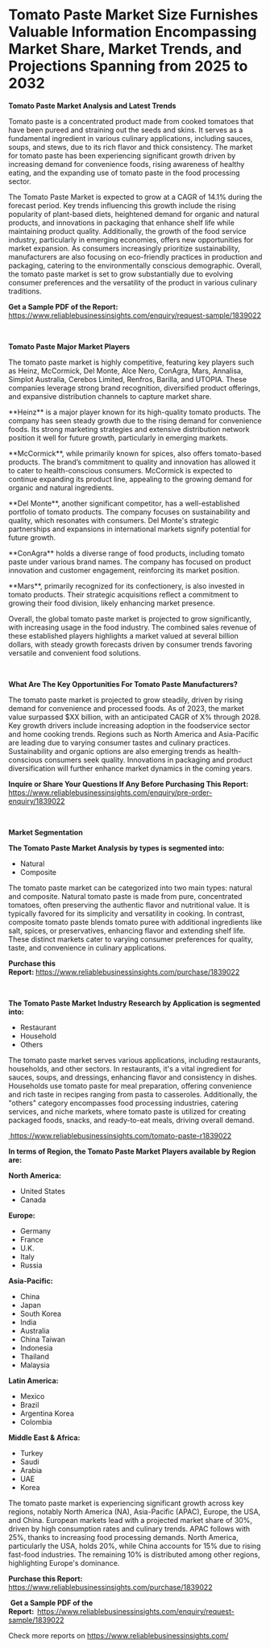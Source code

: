<p><h1>Tomato Paste Market Size Furnishes Valuable Information Encompassing Market Share, Market Trends, and Projections Spanning from 2025 to 2032</h1></p><p><strong>Tomato Paste Market Analysis and Latest Trends</strong></p>
<p><p>Tomato paste is a concentrated product made from cooked tomatoes that have been pureed and straining out the seeds and skins. It serves as a fundamental ingredient in various culinary applications, including sauces, soups, and stews, due to its rich flavor and thick consistency. The market for tomato paste has been experiencing significant growth driven by increasing demand for convenience foods, rising awareness of healthy eating, and the expanding use of tomato paste in the food processing sector.</p><p>The Tomato Paste Market is expected to grow at a CAGR of 14.1% during the forecast period. Key trends influencing this growth include the rising popularity of plant-based diets, heightened demand for organic and natural products, and innovations in packaging that enhance shelf life while maintaining product quality. Additionally, the growth of the food service industry, particularly in emerging economies, offers new opportunities for market expansion. As consumers increasingly prioritize sustainability, manufacturers are also focusing on eco-friendly practices in production and packaging, catering to the environmentally conscious demographic. Overall, the tomato paste market is set to grow substantially due to evolving consumer preferences and the versatility of the product in various culinary traditions.</p></p>
<p><strong>Get a Sample PDF of the Report:&nbsp;</strong> <a href="https://www.reliablebusinessinsights.com/enquiry/request-sample/1839022?utm_campaign=3259&utm_medium=2&utm_source=Github&utm_content=ia&utm_term=07042025&utm_id=tomato-paste">https://www.reliablebusinessinsights.com/enquiry/request-sample/1839022</a></p>
<p>&nbsp;</p>
<p><strong>Tomato Paste Major Market Players</strong></p>
<p><p>The tomato paste market is highly competitive, featuring key players such as Heinz, McCormick, Del Monte, Alce Nero, ConAgra, Mars, Annalisa, Simplot Australia, Cerebos Limited, Renfros, Barilla, and UTOPIA. These companies leverage strong brand recognition, diversified product offerings, and expansive distribution channels to capture market share.</p><p>**Heinz** is a major player known for its high-quality tomato products. The company has seen steady growth due to the rising demand for convenience foods. Its strong marketing strategies and extensive distribution network position it well for future growth, particularly in emerging markets.</p><p>**McCormick**, while primarily known for spices, also offers tomato-based products. The brand’s commitment to quality and innovation has allowed it to cater to health-conscious consumers. McCormick is expected to continue expanding its product line, appealing to the growing demand for organic and natural ingredients.</p><p>**Del Monte**, another significant competitor, has a well-established portfolio of tomato products. The company focuses on sustainability and quality, which resonates with consumers. Del Monte's strategic partnerships and expansions in international markets signify potential for future growth.</p><p>**ConAgra** holds a diverse range of food products, including tomato paste under various brand names. The company has focused on product innovation and customer engagement, reinforcing its market position.</p><p>**Mars**, primarily recognized for its confectionery, is also invested in tomato products. Their strategic acquisitions reflect a commitment to growing their food division, likely enhancing market presence.</p><p>Overall, the global tomato paste market is projected to grow significantly, with increasing usage in the food industry. The combined sales revenue of these established players highlights a market valued at several billion dollars, with steady growth forecasts driven by consumer trends favoring versatile and convenient food solutions.</p></p>
<p>&nbsp;</p>
<p><strong>What Are The Key Opportunities For Tomato Paste Manufacturers?</strong></p>
<p><p>The tomato paste market is projected to grow steadily, driven by rising demand for convenience and processed foods. As of 2023, the market value surpassed $XX billion, with an anticipated CAGR of X% through 2028. Key growth drivers include increasing adoption in the foodservice sector and home cooking trends. Regions such as North America and Asia-Pacific are leading due to varying consumer tastes and culinary practices. Sustainability and organic options are also emerging trends as health-conscious consumers seek quality. Innovations in packaging and product diversification will further enhance market dynamics in the coming years.</p></p>
<p><strong>Inquire or Share Your Questions If Any Before Purchasing This Report:</strong> <a href="https://www.reliablebusinessinsights.com/enquiry/pre-order-enquiry/1839022?utm_campaign=3259&utm_medium=2&utm_source=Github&utm_content=ia&utm_term=07042025&utm_id=tomato-paste">https://www.reliablebusinessinsights.com/enquiry/pre-order-enquiry/1839022</a></p>
<p>&nbsp;</p>
<p><strong>Market Segmentation</strong></p>
<p><strong>The Tomato Paste Market Analysis by types is segmented into:</strong></p>
<p><ul><li>Natural</li><li>Composite</li></ul></p>
<p><p>The tomato paste market can be categorized into two main types: natural and composite. Natural tomato paste is made from pure, concentrated tomatoes, often preserving the authentic flavor and nutritional value. It is typically favored for its simplicity and versatility in cooking. In contrast, composite tomato paste blends tomato puree with additional ingredients like salt, spices, or preservatives, enhancing flavor and extending shelf life. These distinct markets cater to varying consumer preferences for quality, taste, and convenience in culinary applications.</p></p>
<p><strong>Purchase this Report:&nbsp;</strong><a href="https://www.reliablebusinessinsights.com/purchase/1839022?utm_campaign=3259&utm_medium=2&utm_source=Github&utm_content=ia&utm_term=07042025&utm_id=tomato-paste">https://www.reliablebusinessinsights.com/purchase/1839022</a></p>
<p>&nbsp;</p>
<p><strong>The Tomato Paste Market Industry Research by Application is segmented into:</strong></p>
<p><ul><li>Restaurant</li><li>Household</li><li>Others</li></ul></p>
<p><p>The tomato paste market serves various applications, including restaurants, households, and other sectors. In restaurants, it's a vital ingredient for sauces, soups, and dressings, enhancing flavor and consistency in dishes. Households use tomato paste for meal preparation, offering convenience and rich taste in recipes ranging from pasta to casseroles. Additionally, the "others" category encompasses food processing industries, catering services, and niche markets, where tomato paste is utilized for creating packaged foods, snacks, and ready-to-eat meals, driving overall demand.</p></p>
<p><a href="https://www.reliablebusinessinsights.com/tomato-paste-r1839022?utm_campaign=3259&utm_medium=2&utm_source=Github&utm_content=ia&utm_term=07042025&utm_id=tomato-paste">&nbsp;https://www.reliablebusinessinsights.com/tomato-paste-r1839022</a></p>
<p><strong>In terms of Region, the Tomato Paste Market Players available by Region are:</strong></p>
<p>
    <p> <strong> North America: </strong>
        <ul>
            <li>United States</li>
            <li>Canada</li>
        </ul>
        </p> 
    <p> <strong> Europe: </strong>
        <ul>
            <li>Germany</li>
            <li>France</li>
            <li>U.K.</li>
            <li>Italy</li>
            <li>Russia</li>
        </ul>
        </p> 
    <p> <strong> Asia-Pacific: </strong>
        <ul>
            <li>China</li>
            <li>Japan</li>
            <li>South Korea</li>
            <li>India</li>
            <li>Australia</li>
            <li>China Taiwan</li>
            <li>Indonesia</li>
            <li>Thailand</li>
            <li>Malaysia</li>
        </ul>
        </p> 
    <p> <strong> Latin America: </strong>
        <ul>
            <li>Mexico</li>
            <li>Brazil</li>
            <li>Argentina Korea</li>
            <li>Colombia</li>
        </ul>
        </p> 
    <p> <strong> Middle East & Africa: </strong>
        <ul>
            <li>Turkey</li>
            <li>Saudi</li>
            <li>Arabia</li>
            <li>UAE</li>
            <li>Korea</li>
        </ul>
    </p>
    </p>
<p><p>The tomato paste market is experiencing significant growth across key regions, notably North America (NA), Asia-Pacific (APAC), Europe, the USA, and China. European markets lead with a projected market share of 30%, driven by high consumption rates and culinary trends. APAC follows with 25%, thanks to increasing food processing demands. North America, particularly the USA, holds 20%, while China accounts for 15% due to rising fast-food industries. The remaining 10% is distributed among other regions, highlighting Europe's dominance.</p></p>
<p><strong>Purchase this Report: </strong><a href="https://www.reliablebusinessinsights.com/purchase/1839022?utm_campaign=3259&utm_medium=2&utm_source=Github&utm_content=ia&utm_term=07042025&utm_id=tomato-paste">https://www.reliablebusinessinsights.com/purchase/1839022</a></p>
<p>&nbsp;<strong>Get a Sample PDF of the Report:&nbsp;&nbsp;</strong><a href="https://www.reliablebusinessinsights.com/enquiry/request-sample/1839022?utm_campaign=3259&utm_medium=2&utm_source=Github&utm_content=ia&utm_term=07042025&utm_id=tomato-paste">https://www.reliablebusinessinsights.com/enquiry/request-sample/1839022</a></p>
<p><strong></strong></p>
<p>Check more reports on <a href="https://www.reliablebusinessinsights.com/?utm_campaign=3259&utm_medium=2&utm_source=Github&utm_content=ia&utm_term=07042025&utm_id=tomato-paste">https://www.reliablebusinessinsights.com/</a></p>